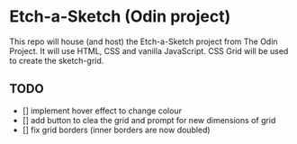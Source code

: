 # Etch-a-Sketch (Odin project)

This repo will house (and host) the Etch-a-Sketch project from The Odin Project.
It will use HTML, CSS and vanilla JavaScript.
CSS Grid will be used to create the sketch-grid.

## TODO
- [] implement hover effect to change colour
- [] add button to clea the grid and prompt for new dimensions of grid
- [] fix grid borders (inner borders are now doubled)